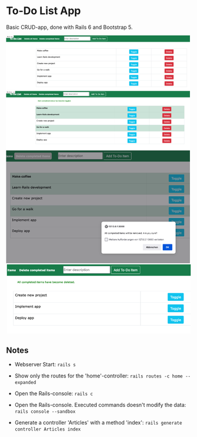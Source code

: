 # To-Do List App

Basic CRUD-app, done with Rails 6 and Bootstrap 5.

<div style="text-align: center">
  <img src="./images/image_1.png" alt="screenshot 1" width="500" />&nbsp; 
  <img src="./images/image_2.png" alt="screenshot 2" width="500" />&nbsp;
  <img src="./images/image_3.png" alt="screenshot 3" width="500" />&nbsp;
  <img src="./images/image_4.png" alt="screenshot 4" width="500" />
</div>

## Notes

- Webserver Start: `rails s`

- Show only the routes for the 'home'-controller: `rails routes -c home --expanded`

- Open the Rails-console: `rails c`

- Open the Rails-console. Executed commands doesn't modify the data: `rails console --sandbox`

- Generate a controller 'Articles' with a method 'index': `rails generate controller Articles index`
